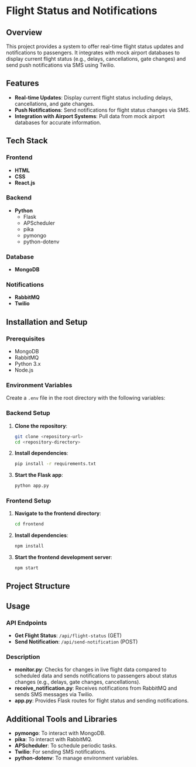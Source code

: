 # Flight Status and Notifications

## Overview

This project provides a system to offer real-time flight status updates and notifications to passengers. It integrates with mock airport databases to display current flight status (e.g., delays, cancellations, gate changes) and send push notifications via SMS using Twilio.

## Features

- **Real-time Updates**: Display current flight status including delays, cancellations, and gate changes.
- **Push Notifications**: Send notifications for flight status changes via SMS.
- **Integration with Airport Systems**: Pull data from mock airport databases for accurate information.

## Tech Stack

### Frontend

- **HTML**
- **CSS**
- **React.js**

### Backend

- **Python**
  - Flask
  - APScheduler
  - pika
  - pymongo
  - python-dotenv

### Database

- **MongoDB**

### Notifications

- **RabbitMQ**
- **Twilio**

## Installation and Setup

### Prerequisites

- MongoDB
- RabbitMQ
- Python 3.x
- Node.js

### Environment Variables

Create a `.env` file in the root directory with the following variables:


### Backend Setup

1. **Clone the repository**:
    ```bash
    git clone <repository-url>
    cd <repository-directory>
    ```

2. **Install dependencies**:
    ```bash
    pip install -r requirements.txt
    ```

3. **Start the Flask app**:
    ```bash
    python app.py
    ```

### Frontend Setup

1. **Navigate to the frontend directory**:
    ```bash
    cd frontend
    ```

2. **Install dependencies**:
    ```bash
    npm install
    ```

3. **Start the frontend development server**:
    ```bash
    npm start
    ```

## Project Structure


## Usage

### API Endpoints

- **Get Flight Status**: `/api/flight-status` (GET)
- **Send Notification**: `/api/send-notification` (POST)

### Description

- **monitor.py**: Checks for changes in live flight data compared to scheduled data and sends notifications to passengers about status changes (e.g., delays, gate changes, cancellations).
- **receive_notification.py**: Receives notifications from RabbitMQ and sends SMS messages via Twilio.
- **app.py**: Provides Flask routes for flight status and sending notifications.

## Additional Tools and Libraries

- **pymongo**: To interact with MongoDB.
- **pika**: To interact with RabbitMQ.
- **APScheduler**: To schedule periodic tasks.
- **Twilio**: For sending SMS notifications.
- **python-dotenv**: To manage environment variables.


